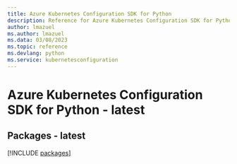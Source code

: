 ```yaml
---
title: Azure Kubernetes Configuration SDK for Python
description: Reference for Azure Kubernetes Configuration SDK for Python
author: lmazuel
ms.author: lmazuel
ms.data: 03/08/2023
ms.topic: reference
ms.devlang: python
ms.service: kubernetesconfiguration
---
```

# Azure Kubernetes Configuration SDK for Python - latest
## Packages - latest
[!INCLUDE [packages](kubernetes-configuration-index.md)]
